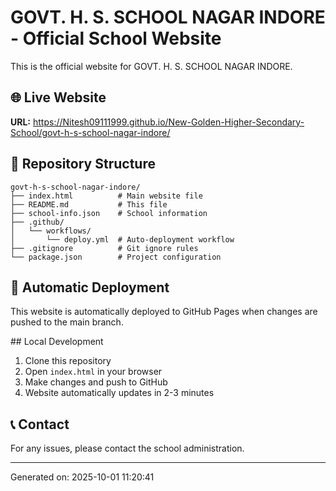 # GOVT. H. S. SCHOOL NAGAR INDORE - Official School Website

This is the official website for GOVT. H. S. SCHOOL NAGAR INDORE.

## 🌐 Live Website
**URL:** https://Nitesh09111999.github.io/New-Golden-Higher-Secondary-School/govt-h-s-school-nagar-indore/

## 📁 Repository Structure
```
govt-h-s-school-nagar-indore/
├── index.html          # Main website file
├── README.md           # This file
├── school-info.json    # School information
├── .github/
│   └── workflows/
│       └── deploy.yml  # Auto-deployment workflow
├── .gitignore          # Git ignore rules
└── package.json        # Project configuration
```

## 🚀 Automatic Deployment
This website is automatically deployed to GitHub Pages when changes are pushed to the main branch.

##️ Local Development
1. Clone this repository
2. Open `index.html` in your browser
3. Make changes and push to GitHub
4. Website automatically updates in 2-3 minutes

## 📞 Contact
For any issues, please contact the school administration.

---
Generated on: 2025-10-01 11:20:41
